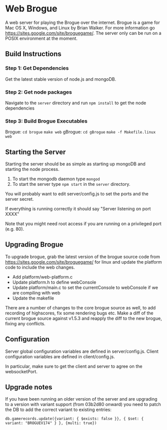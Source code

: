 Web Brogue
==========

A web server for playing the Brogue over the internet.  Brogue is a game for Mac OS X, Windows, and Linux by Brian Walker.  For more information go https://sites.google.com/site/broguegame/.  The server only can be run on a POSIX environment at the moment.

Build Instructions
-----------------------

### Step 1: Get Dependencies ###

Get the latest stable version of node.js and mongoDB.

### Step 2: Get node packages
Navigate to the `server` directory and run `npm install` to get the node dependencies

### Step 3: Build Brogue Executables ###
Brogue: `cd brogue` `make web`
gBrogue: `cd gBrogue` `make -f Makefile.linux web`

Starting the Server
----------------------------

Starting the server should be as simple as starting up mongoDB and starting the node process.

1. To start the mongodb daemon type `mongod`
2. To start the server type `npm start` in the `server` directory.

You will probably want to edit server/config.js to set the ports and the server secret.

If everything is running correctly it should say "Server listening on port XXXX"

Note that you might need root access if you are running on a privileged port (e.g. 80).

Upgrading Brogue
------------------------------

To upgrade brogue, grab the latest version of the brogue source code from https://sites.google.com/site/broguegame/ for linux and update the platform code to include the web changes.

* Add platform/web-platform.c
* Update platform.h to define webConsole
* Update platform/main.c to set the currentConsole to webConsole if we are compiling with web
* Update the makefile

There are a number of changes to the core brogue source as well, to add recording of highscores, fix some rendering bugs etc. Make a diff of the current brogue source against v1.5.3 and reapply the diff to the new brogue, fixing any conflicts.

Configuration
--------------------------------
Server global configuration variables are defined in server/config.js.
Client configuration variables are defined in client/config.js.

In particular, make sure to get the client and server to agree on the websocketPort.

Upgrade notes
--------------------------------

If you have been running an older version of the server and are upgrading to a version with variant support (from 03b2d80 onward) you need to patch the DB to add the correct variant to existing entries:

```
db.gamerecords.update({variant: { $exists: false }}, { $set: { variant: "BROGUEV174" } }, {multi: true})
```